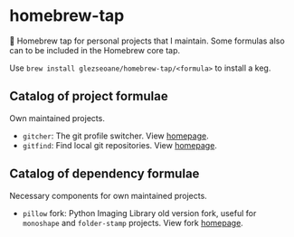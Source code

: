 # homebrew-tap

🍺 Homebrew tap for personal projects that I maintain. Some formulas also can to be included in the Homebrew core tap.

Use `brew install glezseoane/homebrew-tap/<formula>` to install a keg.

## Catalog of project formulae

Own maintained projects.

- `gitcher`: The git profile switcher. View [homepage](https://github.com/glezseoane/gitcher).
- `gitfind`: Find local git repositories. View [homepage](https://github.com/glezseoane/gitfind).

## Catalog of dependency formulae

Necessary components for own maintained projects.

- `pillow` fork: Python Imaging Library old version fork, useful for `monoshape` and `folder-stamp` projects. View fork [homepage](https://github.com/glezseoane/pillow).

